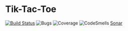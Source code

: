 # Tik-Tac-Toe 
[![Build Status](https://se5.visualstudio.com/GitHubBuilds/_apis/build/status/tt_tiktactoe?branchName=master)](https://se5.visualstudio.com/GitHubBuilds/_build/latest?definitionId=2?branchName=master) ![Bugs](https://sonarcloud.io/api/project_badges/measure?project=a-severin_tt_tiktactoe&metric=bugs) ![Coverage](https://sonarcloud.io/api/project_badges/measure?project=a-severin_tt_tiktactoe&metric=coverage) ![CodeSmells](https://sonarcloud.io/api/project_badges/measure?project=a-severin_tt_tiktactoe&metric=code_smells) [Sonar](https://sonarcloud.io/dashboard?id=a-severin_tt_tiktactoe)
